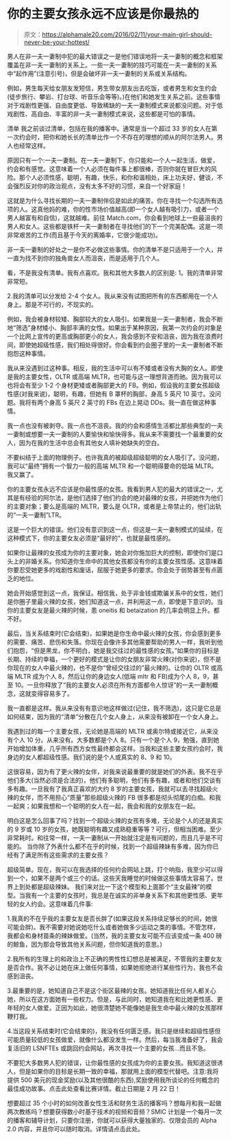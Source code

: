 # 你的主要女孩永远不应该是你最热的

> 原文：<https://alphamale20.com/2016/02/11/your-main-girl-should-never-be-your-hottest/>

男人在非一夫一妻制中犯的最大错误之一是他们错误地将一夫一妻制的概念和框架覆盖在非一夫一妻制的关系上。一些一夫一妻制的技巧可能在一夫一妻制的关系中“起作用”(注意引号)，但是会破坏非一夫一妻制的关系或关系结构。

例如，男生每天给女朋友发短信，男生带女朋友出去吃饭，或者男生和女生约会(徒步旅行、攀岩、打台球、听音乐会等等)。)在他们和她发生关系之前。这些事情对于戏剧性更强、自由度更低、导致稀缺的一夫一妻制模式来说都没问题。对于低戏剧性、高自由、丰富的非一夫一妻制模式来说，这些都是可怕的事情。

清单
我之前谈过清单，包括在我的播客中。通常是当一个超过 33 岁的女人在第一次约会时，把你和她长长的清单比作一个不存在的理想的顺从的阿尔法男人。男人也经常这样。

原因只有一个:一夫一妻制。在一夫一妻制下，你只能和一个人一起生活，做爱，约会和有感觉。这意味着一个人必须在每件事上都很棒，否则你就在冒巨大的风险。那个人必须性感，聪明，有趣，快乐，和你和谐相处，床上功夫好，健谈，不会强烈反对你的政治观点，没有太多不好的习惯，来自一个好家庭！

这就是为什么寻找长期的一夫一妻制伴侣是如此的痛苦。你在寻找一个勾选所有选项的人。这真他妈的难，你的性市场价值越高(即一个女人越有吸引力，或者一个男人越富有和自信)，这就越难。前往 Match.com，你会看到地球上一些最沮丧的男人和女人。这些都是铁杆一夫一妻制者在寻找他们的下一个完美配偶。这是一项非常艰苦的工作(而且基于今天的离婚率，它很少能成功)。

非一夫一妻制的好处之一是你不必做这些事情。你的清单不是只适用于一个人，并一直为找不到你的独角兽女人而沮丧，而是适用于几个人。

看，不是我没有清单。我有点喜欢。我和其他大多数人的区别是:
1。我的清单非常非常短。

2.我的清单可以分发给 2-4 个女人。我从来没有试图把所有的东西都用在一个人身上。那是不可行的，不现实的。

例如，我会被身材较矮、胸部较大的女人吸引。如果我是一夫一妻制者，我会不断地“筛选”身材矮小、胸部丰满的女性。如果出于某种原因，我第一次约会的对象是一个比网上宣传的更高或胸部更小的女人，我会感到不安和沮丧，因为我在浪费时间，即使她超级性感，我们相处得很好。你会看到约会圈子里的一夫一妻制者不断抱怨这种事情。

我从来没遇到过这种事。相反，我的生活中可以有不矮或者没有大胸的女人。即使是我的主要女性，OLTR 或高端 MLTR，也可能与这一理想背道而驰。因为我可以也将会有至少 1-2 个身材更矮或者胸部更大的 FB。例如，假设我的主要女孩超级性感(对我来说)，聪明，有趣，但她有 B 罩杯的胸部，身高 5 英尺 10 英寸。没问题。我将有两个身高 5 英尺 2 英寸的 FBs 在边上晃动 DDs。我一直在做这种事情。

我一点也没有被剥夺。我一点也不沮丧。我的约会和感情生活都比那些典型的一夫一妻制或想要一夫一妻制的人要愉快和愉快得多。我从来不需要找一个最重要的女人，因为在我的生活中总会有其他女人填补她缺失的空白。

不要纠结于上面的物理例子。也许我真的被超级超级聪明的女人吸引了。没问题，我可以“最终”拥有一个智力一般的高端 MLTR 和一个聪明得要命的低端 MLTR。我又赢了。

你的主要女孩永远不应该是你最性感的女孩。我看到男人犯的最大的错误之一，尤其是有经验的阿尔法，是他们选择了他们约会的绝对最辣的女孩，并把她作为他们的主要对象；要么是高端的 MLTR，要么是 OLTR，或者是上帝禁止的，他们出轨的“一夫一妻制”LTR。

这是一个巨大的错误。他们没有意识到这一点，但这是一夫一妻制模式的延续，在这种模式下，你的主要女友必须是“最好的”，也就是最性感的。

如果你让最辣的女孩成为你的主要对象，她会对你施加巨大的控制，即使你们是口头上的非婚关系。你知道你生命中的其他女孩都没有你的主要女孩性感。这意味着你要忍受她更多的戏剧性和废话，屈服于她更多的要求。你会处于弱势甚至有点匮乏的地位。

她会开始感觉到这一点，我保证。相信我，处于非金钱或欺骗关系中的女性，她们是你圈子里最火辣的女孩，她们知道这一点，并利用这一点，即使是下意识的。当你的主要女友是最火辣的时候，患 oneitis 和 betaization 的几率会明显上升。都不好。

最后，当关系结束时(它会结束)，如果她是你生命中最火辣的女孩，你会感到更多的需要、痛苦、悲伤和失落。你现在会像许多其他需要帮助的男人一样，我听到他们抱怨，“但是黑龙，你不明白，她是我交往过的最性感的女孩。”如果你的目标是长期、持续的幸福，一个更好的模式是让你的女朋友非常火辣(对你来说)，但不是你现在的女人中最火辣的，也不是你“曾经交往过的”最火辣的。让你的 OLTR 或高端 MLTR 成为个人 8，然后让你的身边女人(低端 mltr 和 FB)成为个人 8，9，甚至 10。一旦你释放了“我的主要女人必须在所有方面都令人惊讶”的一夫一妻制概念，这就变得容易多了。

我一直都是这样。我从来没有有意识地这样做过(记住，我不筛选)，这只是它总是如何结束，因为我的“清单”分散在几个女人身上，从来没有被卸在一个女人身上。

我遇到过的每一个主要女孩，无论她是高端的 MLTR 或奥尔特或接近它，从来没有个人 10 分。从来没有。大多数都是个人 8。只有一个是个人 9，勉强，直到她开始增加体重，几乎所有西方女性最终都会这样。当我和这些主要女孩约会时，我身边的女人都超级性感。我们说的是个人或真实的 8、9 和 10。

这很容易，因为有了更火辣的女伴，对我来说最重要的就是她们的外表。我不在乎他们多大(当然必须是合法的)，他们有多聪明，他们有多有趣，或者和他们交谈有多有趣。一旦我有了我真正喜欢的大约 8 岁的主要女孩，我就可以去寻找超级火辣的女伴，而不用担心“质量”那些超级火辣的 FB 很多都是彻头彻尾的白痴。和我一起爽；如果我想和一个聪明的女人在一起，我会和我的女朋友在一起。

明白这是怎么回事了吗？找到一个超级火辣的女孩有多难，无论是个人的还是真实的 9 岁或 10 岁的女孩，她既聪明有趣又成熟稳重等等？可行，但相当困难。至少非常耗时。和往常一样，一夫一妻制从一开始就注定是有问题的，而且几乎是不可能的。
当你除了外表什么都不在乎的时候，找到一个超级辣妹有多难，因为你已经有了满足所有这些需求的主要女孩？

超级简单。现在，我可以在我选择的任何约会网站上跳，打个响指，我至少可以得到一个，如果不是两个或三个的话。这些天我睡觉的时候做这些事情太容易了。世界上到处都是超级辣妹。
我们来对比一下这个模型和上面那个“主女最辣”的模型。当我有一个主要的女孩时，我总是在诚实的非单身关系下和其他更性感、更年轻的女人约会。这意味着几件事:

1.我真的不在乎我的主要女友是否长胖了(如果这段关系持续足够长的时间，她很可能会胖)。我不需要对她说她吃什么或者她做多少运动之类的事情。不管怎样，我都会和身材苗条的辣妹做爱。(当然，我的主要女友可能不应该变成一条 400 磅的鲸鱼，因为那会导致其他关系问题，但你知道我的意思。)

2.我所有的生理上的和政治上不正确的男性性幻想总是被满足，不管我的主要女友是否合作。我不必让她在床上做任何事情，如果她拒绝进行某些性行为，我也不会感到沮丧。

3.最重要的是，她知道自己不是这个街区最辣的女孩。她知道我比任何人都关心她，所以在这方面她有一些权力。但是，与此同时，她知道我在和比她更性感、更年轻的女人做爱。正因为如此，她很清楚她不能像她是我生命中最火辣的女孩那样鞭打我。

4.当这段关系结束时(它会结束的)，我没有任何匮乏感。我只是继续和超级性感但可能质量较低的女孩做爱，就像什么都没发生一样。然后，每当我准备好了，我会复活旧的 LSNFTEs 或跳回约会网站，再次寻找一个主要的女孩...而且不急。

不要犯大多数男人犯的错误，让你最性感的女孩成为你的主要女孩。我知道这很诱人，但是如果你的目标是长期一致的幸福，那就用上面的模型代替吧。注意:我将提供 500 美元的现金奖励(以及其他很酷的东西),奖励使用我所谈论的任何概念的最佳成功故事。点击此处查看比赛详情。截止日期是 2 月 22 日！

想要超过 35 个小时的如何改善女性生活和财务生活的播客吗？想每月和我一起做两次教练吗？想要获得数小时基于技术的视频和音频？SMIC 计划是一个每月一次的播客和辅导计划，只要你注册，你就可以获得大量独家的、仅限会员的 Alpha 2.0 内容，并且你可以随时取消。详情请点击此处。